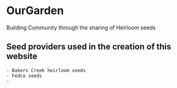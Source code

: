# OurGarden
Building Community through the sharing of Heirloom seeds

## Seed providers used in the creation of this website
    - Bakers Creek heirloom seeds
    - Fedco seeds
    -

###
